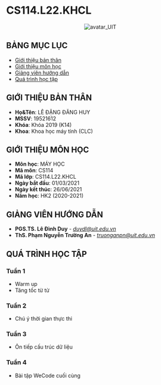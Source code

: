 # CS114.L22.KHCL

<p align="center">
  <img src="https://www.uit.edu.vn/sites/vi/files/banner_uit_0.png" title="avatar_UIT">
</p>

## BẢNG MỤC LỤC
* [Giới thiệu bản thân](#banthan)
* [Giới thiệu môn học](#monhoc)
* [Giảng viên hướng dẫn](#giangvien)
* [Quá trình học tập](#quatrinh)

## GIỚI THIỆU BẢN THÂN
<a name="banthan"></a>
* **Họ&Tên**: LÊ ĐẶNG ĐĂNG HUY
* **MSSV**: 19521612
* **Khóa**: Khóa 2019 (K14)
* **Khoa**: Khoa học máy tính (CLC)

## GIỚI THIỆU MÔN HỌC
<a name="monhoc"></a>
* **Môn học**: MÁY HỌC 
* **Mã môn**: CS114
* **Mã lớp**: CS114.L22.KHCL
* **Ngày bắt đầu**: 01/03/2021
* **Ngày kết thúc**: 26/06/2021
* **Năm học**: HK2 (2020-2021)

## GIẢNG VIÊN HƯỚNG DẪN
<a name="giangvien"></a>
* **PGS.TS. Lê Đình Duy** - *duydl@uit.edu.vn*
* **ThS. Phạm Nguyễn Trường An** - *truonganpn@uit.edu.vn*

## QUÁ TRÌNH HỌC TẬP
<a name="quatrinh"></a>

### Tuần 1
* Warm up
* Tăng tốc từ từ
### Tuần 2
* Chú ý thời gian thực thi
### Tuần 3
* Ôn tiếp cấu trúc dữ liệu
### Tuần 4
* Bài tập WeCode cuối cùng



